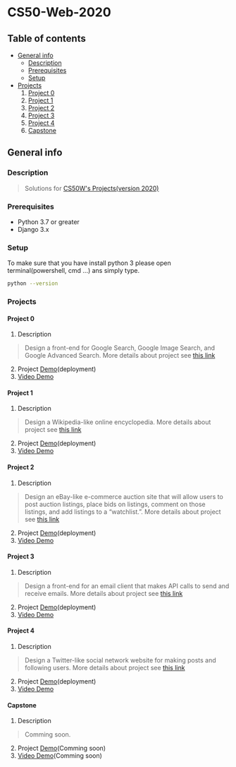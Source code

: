 # CS50-Web-2020

## Table of contents

* [General info](#general-info)
  * [Description](#description)
  * [Prerequisites](#prerequisites)
  * [Setup](#setup) 
* [Projects](#projects)
  1. [Project 0](#project-0)
  2. [Project 1](#project-1)
  3. [Project 2](#project-2)
  4. [Project 3](#project-3)
  5. [Project 4](#project-4)
  6. [Capstone](#capstone)

## General info

### Description
  > Solutions for [CS50W's Projects(version 2020)](https://cs50.harvard.edu/web/2020/)

### Prerequisites
* Python 3.7 or greater
* Django 3.x

### Setup 
To make sure that you have install python 3 please open terminal(powershell, cmd ...) ans simply type.
```bash
python --version
```

### Projects

#### Project 0
 1. Description
 > Design a front-end for Google Search, Google Image Search, and Google Advanced Search. More details about project see [this link](https://cs50.harvard.edu/web/2020/projects/0/search/)
 2. Project [Demo](https://search-cs50-web.herokuapp.com/)(deployment)
 3. [Video Demo](https://www.youtube.com/watch?v=NIXez8okMbs)
 
#### Project 1 
 1. Description
 > Design a Wikipedia-like online encyclopedia. More details about project see [this link](https://cs50.harvard.edu/web/2020/projects/1/wiki/)
 2. Project [Demo](https://wiki-clone-cs50w.herokuapp.com/)(deployment)
 3. [Video Demo](https://www.youtube.com/watch?v=qYIjgQsfsfg)

#### Project 2
 1. Description
 > Design an eBay-like e-commerce auction site that will allow users to post auction listings, place bids on listings, comment on those listings, and add listings to a “watchlist.”. More details about project see [this link](https://cs50.harvard.edu/web/2020/projects/2/commerce/)
 2. Project [Demo](https://commerce-50w.herokuapp.com/)(deployment)
 3. [Video Demo](https://www.youtube.com/watch?v=sN0wIE_tghw)

#### Project 3
 1. Description
 > Design a front-end for an email client that makes API calls to send and receive emails. More details about project see [this link](https://cs50.harvard.edu/web/2020/projects/3/mail/)
 2. Project [Demo](https://cs50w-simple-mail-app.herokuapp.com/)(deployment)
 3. [Video Demo](https://www.youtube.com/watch?v=rbipMVPtDQE)

#### Project 4
 1. Description
 > Design a Twitter-like social network website for making posts and following users. More details about project see [this link](https://cs50.harvard.edu/web/2020/projects/4/network/)
 2. Project [Demo](https://network-cs50-web.herokuapp.com/)(deployment)
 3. [Video Demo](https://www.youtube.com/watch?v=mZwGtA9GS_E)

#### Capstone
 1. Description
 > Comming soon.
 2. Project [Demo](.)(Comming soon)
 3. [Video Demo](.)(Comming soon)

